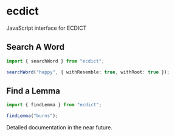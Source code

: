 # ecdict

JavaScript interface for ECDICT

## Search A Word

```typescript
import { searchWord } from "ecdict";

searchWord("happy", { withResemble: true, withRoot: true });
```

## Find a Lemma

```typescript
import { findLemma } from "ecdict";

findLemma("burns");
```

Detailed documentation in the near future.
